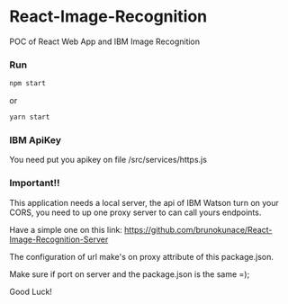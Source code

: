 # React-Image-Recognition
POC of React Web App and IBM Image Recognition

### Run
```sh
npm start
```
or
```sh
yarn start
```
### IBM ApiKey
You need put you apikey on file /src/services/https.js

### Important!!
This application needs a local server, the api of IBM Watson turn on your CORS, you need to up one proxy server to can call yours endpoints.

Have a simple one on this link: https://github.com/brunokunace/React-Image-Recognition-Server

The configuration of url make's on proxy attribute of this package.json.

Make sure if port on server and the package.json is the same =);

Good Luck!
